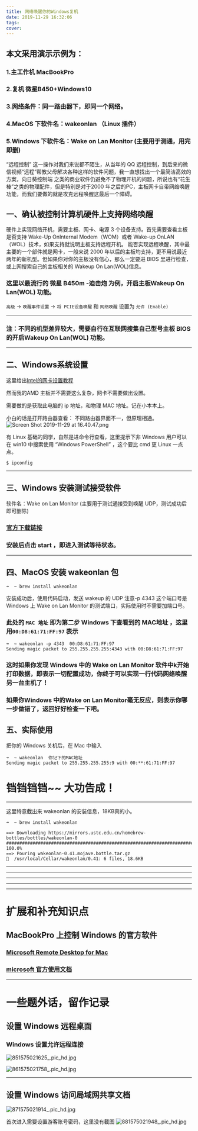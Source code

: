```yaml
---
title: 网络唤醒你的Windows复机
date: 2019-11-29 16:32:06
tags:
cover:
---
```


## 本文采用演示示例为：
### 1.主工作机 MacBookPro 
### 2.复机 微星B450+Windows10
### 3.网络条件：同一路由器下，即同一个网络。
### 4.MacOS 下软件名：wakeonlan （Linux 插件）
### 5.Windows 下软件名：Wake on Lan Monitor  (主要用于测通，用完即删)


<!--more-->

“远程控制” 这一操作对我们来说都不陌生，从当年的 QQ 远程控制，到后来的微信视频“远程”帮教父母解决各种这样的软件问题，我一直想找出一个最简洁高效的方案，向日葵控制端 之类的商业软件仍避免不了物理开机的问题，所说也有“花生棒”之类的物理配件，但是特别是对于2000 年之后的PC，主板网卡自带网络唤醒功能，而我们要做的就是攻克远程唤醒这最后一个障碍。

## 一、确认被控制计算机硬件上支持网络唤醒

硬件上实现网络开机，需要主板、网卡、电源 3 个设备支持。首先需要查看主板是否支持 Wake-Up OnInternal Modem（WOM）或者 Wake-up OnLAN（WOL）技术，如果支持就说明主板支持远程开机。
能否实现远程唤醒，其中最主要的一个部件就是网卡，一般来说 2000 年以后的主板均支持，更不用说最近两年的新机型。但如果你对你的主板没有信心，那么一定要进 BIOS 里进行检查，或上网搜索自己的主板相关的  Wakeup On Lan(WOL)信息。

### 这里以最流行的 微星 B450m -迫击炮 为例，开启主板Wakeup On Lan(WOL) 功能。

 ```高级``` -> 
    ```唤醒事件设置``` ->
        ```将 PCIE设备唤醒``` 和 ```网络唤醒``` 设置为 ```允许 (Enable)```
        
----
### 注：不同的机型差异较大，需要自行在互联网搜集自己型号主板 BIOS 的开启Wakeup On Lan(WOL) 功能。
---

## 二、Windows系统设置

这里给出[Intel的网卡设置教程](https://www.jianshu.com/p/d89b5560c3ed)

然而我的AMD 主板并不需要这么复杂，网卡不需要做出设置。

需要做的是获取此电脑的 ip 地址，和物理 MAC 地址。记在小本本上。

小白的话是打开路由器查看：
不同路由器界面不一，但原理相通。
![Screen Shot 2019-11-29 at 16.40.47.png](https://i.loli.net/2019/11/29/wGH7YtIJKDNaX3C.png)


有 Linux 基础的同学，自然是进命令行查看，这里提示下非 Windows 用户可以在 win10 中搜索使用 “Windows PowerShell” ，这个要比 cmd 更 Linux 一点点。
```
$ ipconfig

```

---

## 三、Windows 安装测试接受软件

软件名：Wake on Lan Monitor  (主要用于测试通接受到唤醒 UDP，测试成功后即可删除)

### [官方下载链接](https://www.depicus.com/wake-on-lan/wake-on-lan-monitor)

### 安装后点击 start ，即进入测试等待状态。

---
## 四、MacOS 安装 wakeonlan 包

```
➜  ~ brew install wakeonlan

```
安装成功后，使用代码启动，发送 wakeup 的 UDP
注意-p 4343 这个端口号是 Windows 上 Wake on Lan Monitor 的测试端口，实际使用时不需要加端口号。

### 此处的 ```MAC 地址``` 即为第二步 Windows 下查看到的 MAC地址 ，这里用```00:D8:61:71:FF:97``` 表示

```
➜  ~ wakeonlan -p 4343  00:D8:61:71:FF:97
Sending magic packet to 255.255.255.255:4343 with 00:D8:61:71:FF:97
```

### 这时如果你发现 Windows 中的 Wake on Lan Monitor 软件中k开始打印数据，即表示一切配置成功，你终于可以实现一行代码网络唤醒另一台主机了！

### 如果你Windows 中的Wake on Lan Monitor毫无反应，则表示你哪一步做错了，返回好好检查一下吧。




## 五、实际使用
把你的 Windows 关机后，在 Mac 中输入

```
➜  ~ wakeonlan  你记下的MAC地址
Sending magic packet to 255.255.255.255:9 with 00:**:61:71:FF:97

```

# 铛铛铛铛~~  大功告成！


---

这里特意截出来 wakeonlan 的安装信息，18KB真的小。

```
➜  ~ brew install wakeonlan

==> Downloading https://mirrors.ustc.edu.cn/homebrew-bottles/bottles/wakeonlan-0
######################################################################## 100.0%
==> Pouring wakeonlan-0.41.mojave.bottle.tar.gz
🍺  /usr/local/Cellar/wakeonlan/0.41: 6 files, 18.6KB

```
---
---
---
---
---

# 扩展和补充知识点


## MacBookPro 上控制 Windows 的官方软件
### [Microsoft Remote Desktop for Mac](https://install.appcenter.ms/orgs/rdmacios-k2vy/apps/Microsoft-Remote-Desktop-for-Mac/distribution_groups/All-users-of-Microsoft-Remote-Desktop-for-Mac)

### [microsoft 官方使用文档](https://docs.microsoft.com/en-us/windows-server/remote/remote-desktop-services/clients/remote-desktop-mac)


---

# 一些题外话，留作记录
## 设置 Windows 远程桌面


### Windows 设置允许远程连接
![851575021625_.pic_hd.jpg](https://i.loli.net/2019/11/29/KJ84unm3rdylezv.png)

![861575021758_.pic_hd.jpg](https://i.loli.net/2019/11/29/Cuf1cLPwhx8UT6t.png)

---

## 设置 Windows 访问局域网共享文档

![871575021914_.pic_hd.jpg](https://i.loli.net/2019/11/29/sdrVHZgb1hEa3p2.png)

首次进入需要设置游客账号密码，这里没有截图
![881575021948_.pic_hd.jpg](https://i.loli.net/2019/11/29/UBSOgPxvATrJcXM.png)
